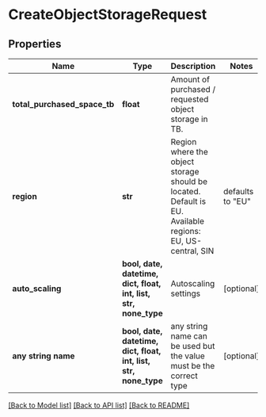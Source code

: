 # CreateObjectStorageRequest


## Properties
Name | Type | Description | Notes
------------ | ------------- | ------------- | -------------
**total_purchased_space_tb** | **float** | Amount of purchased / requested object storage in TB. | 
**region** | **str** | Region where the object storage should be located. Default is EU. Available regions: EU, US-central, SIN | defaults to "EU"
**auto_scaling** | **bool, date, datetime, dict, float, int, list, str, none_type** | Autoscaling settings | [optional] 
**any string name** | **bool, date, datetime, dict, float, int, list, str, none_type** | any string name can be used but the value must be the correct type | [optional]

[[Back to Model list]](../README.md#documentation-for-models) [[Back to API list]](../README.md#documentation-for-api-endpoints) [[Back to README]](../README.md)


